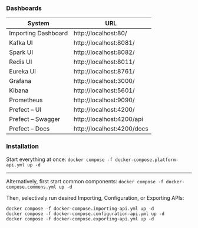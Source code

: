 ### Dashboards

| System              | URL                        |
|---------------------|----------------------------|
| Importing Dashboard | http://localhost:80/       |
| Kafka UI            | http://localhost:8081/     |
| Spark UI            | http://localhost:8082/     |
| Redis UI            | http://localhost:8011/     |
| Eureka UI           | http://localhost:8761/     |
| Grafana             | http://localhost:3000/     |
| Kibana              | http://localhost:5601/     |
| Prometheus          | http://localhost:9090/     |
| Prefect – UI        | http://localhost:4200/     |
| Prefect – Swagger   | http://localhost:4200/api  |
| Prefect – Docs      | http://localhost:4200/docs |

### Installation

Start everything at once:
`docker compose -f docker-compose.platform-api.yml up -d`

---

Alternatively, first start common components:
`docker compose -f docker-compose.commons.yml up -d`

Then, selectively run desired Importing, Configuration, or Exporting APIs:
```
docker compose -f docker-compose.importing-api.yml up -d
docker compose -f docker-compose.configuration-api.yml up -d
docker compose -f docker-compose.exporting-api.yml up -d
```
